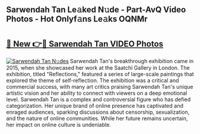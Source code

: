 ## Sarwendah Tan Le𝚊ked N𝚞de - Part-AvQ Video Photos - Hot Onlyf𝚊ns Le𝚊ks OQNMr

# <h2><a href="http://ab20065.deff.icu/?id=Sarwendah+Tan">🔗 New 👉🔴 Sarwendah Tan VIDEO Photos</a></h2>

[![Sarwendah Tan N𝚞des](https://i.imgur.com/rIISA9y.gif)](http://ab20065.deff.icu/?id=Sarwendah+Tan)
Sarwendah Tan's breakthrough exhibition came in 2015, when she showcased her work at the Saatchi Gallery in London. The exhibition, titled "Reflections," featured a series of large-scale paintings that explored the theme of self-reflection. The exhibition was a critical and commercial success, with many art critics praising Sarwendah Tan's unique artistic vision and her ability to connect with viewers on a deep emotional level. Sarwendah Tan is a complex and controversial figure who has defied categorization. Her unique brand of online presence has captivated and enraged audiences, sparking discussions about censorship, sexualization, and the nature of online communities. While her future remains uncertain, her impact on online culture is undeniable.
